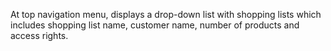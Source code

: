 At top navigation menu, displays a drop-down list with shopping lists which includes shopping list name, customer name, number of products and access rights.
